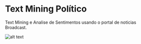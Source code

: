 # Text Mining Político
Text Mining e Analise de Sentimentos usando o portal de noticias Broadcast.

![alt text](https://i.ibb.co/4TwYkB6/Screenshot-from-2021-03-13-14-58-19.png)
